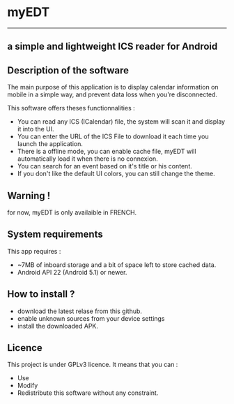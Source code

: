 # myEDT
---
a simple and lightweight ICS reader for Android
---------------
## Description of the software
The main purpose of this application is to display calendar information on mobile in a simple way, and prevent data loss when you're disconnected.

This software offers theses functionnalities : 
- You can read any ICS (ICalendar) file, the system will scan it and display it into the UI. 
- You can enter the URL of the ICS File to download it each time you launch the application.
- There is a offline mode, you can enable cache file, myEDT will automatically load it when there is no connexion.
- You can search for an event based on it's title or his content. 
- If you don't like the default UI colors, you can still change the theme. 

## Warning !
for now, myEDT is only availaible in FRENCH.

## System requirements
This app requires :
- ~7MB of inboard storage and a bit of space left to store cached data.
- Android API 22 (Android 5.1) or newer.

## How to install ?
- download the latest relase from this github.
- enable unknown sources from your device settings
- install the downloaded APK.

## Licence
This project is under GPLv3 licence. It means that you can : 
- Use
- Modify
- Redistribute
this software without any constraint.

